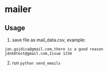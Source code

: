 # mailer
## Usage
1. save file as mail_data.csv, example:
```
jan.gajdica@gmail.com,there is a good reason
j4nk0test@gmail.com,Issue 1234

```
2. run `python send_emails`
